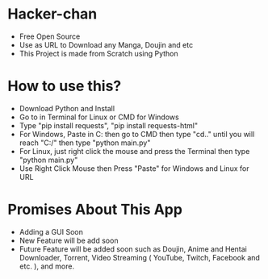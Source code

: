 # Hacker-chan


- Free Open Source
- Use as URL to Download any Manga, Doujin and etc
- This Project is made from Scratch using Python


# How to use this?

- Download Python and Install
- Go to in Terminal for Linux or CMD for Windows
- Type "pip install requests", "pip install requests-html"
- For Windows, Paste in C: then go to CMD then type "cd.." until you will reach "C:/" then type "python main.py"
- For Linux, just right click the mouse and press the Terminal then type "python main.py"
- Use Right Click Mouse then Press "Paste" for Windows and Linux for URL

# Promises About This App


- Adding a GUI Soon
- New Feature will be add soon
- Future Feature will be added soon such as Doujin, Anime and Hentai Downloader, Torrent, Video Streaming ( YouTube, Twitch, Facebook and etc. ), and more.


